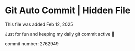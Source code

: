 # Git Auto Commit | Hidden File

This file was added Feb 12, 2025

Just for fun and keeping my daily git commit active 🤪

commit number: 2762949
